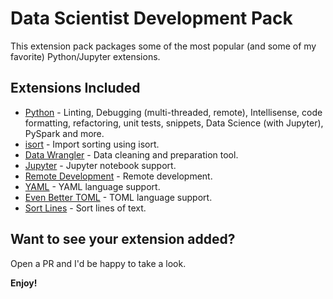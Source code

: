 # Data Scientist Development Pack

This extension pack packages some of the most popular (and some of my favorite) Python/Jupyter extensions.

## Extensions Included

* [Python](https://marketplace.visualstudio.com/items?itemName=ms-python.python) - Linting, Debugging (multi-threaded, remote), Intellisense, code formatting, refactoring, unit tests, snippets, Data Science (with Jupyter), PySpark and more.
* [isort](https://marketplace.visualstudio.com/items?itemName=ms-python.isort) - Import sorting using isort.
* [Data Wrangler](https://marketplace.visualstudio.com/items?itemName=ms-toolsai.datawrangler) - Data cleaning and preparation tool.
* [Jupyter](https://marketplace.visualstudio.com/items?itemName=ms-toolsai.jupyter) - Jupyter notebook support.
* [Remote Development](https://marketplace.visualstudio.com/items?itemName=ms-vscode-remote.vscode-remote-extensionpack) - Remote development.
* [YAML](https://marketplace.visualstudio.com/items?itemName=redhat.vscode-yaml) - YAML language support.
* [Even Better TOML](https://marketplace.visualstudio.com/items?itemName=tamasfe.even-better-toml) - TOML language support.
* [Sort Lines](https://marketplace.visualstudio.com/items?itemName=tyriar.sort-lines) - Sort lines of text.

## Want to see your extension added?

Open a PR and I'd be happy to take a look.

**Enjoy!**
